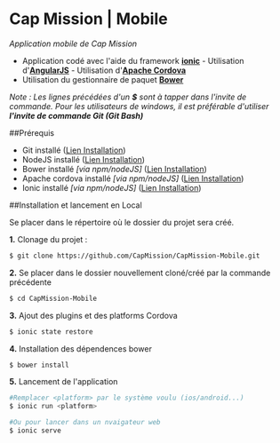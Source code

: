 # Cap Mission | Mobile 

_Application mobile de Cap Mission_

- Application codé avec l'aide du framework **[ionic](http://ionicframework.com)**
      - Utilisation d'**[AngularJS](http://angularjs.org)**
      - Utilisation d'**[Apache Cordova](http://cordova.apache.org)**
- Utilisation du gestionnaire de paquet **[Bower](http://bower.io/)**

_Note : Les lignes précédées d'un **$** sont à tapper dans l'invite de commande. Pour les utilisateurs de windows, il est préférable d'utiliser **l'invite de commande Git (Git Bash)**_

##Prérequis 

- Git installé ([Lien Installation](https://git-scm.com))
- NodeJS installé ([Lien Installation](https://nodejs.org))
- Bower installé _[via npm/nodeJS]_ ([Lien Installation](http://bower.io/#install-bower))
- Apache cordova installé _[via npm/nodeJS]_ ([Lien Installation](http://cordova.apache.org/#getstarted))
- Ionic installé _[via npm/nodeJS]_ ([Lien Installation](http://ionicframework.com/getting-started))


##Installation et lancement en Local

Se placer dans le répertoire où le dossier du projet sera créé.

**1.** Clonage du projet :

```bash
$ git clone https://github.com/CapMission/CapMission-Mobile.git
```

**2.** Se placer dans le dossier nouvellement cloné/créé par la commande précédente

```bash
$ cd CapMission-Mobile
```

**3.** Ajout des plugins et des platforms Cordova

```bash
$ ionic state restore
```

**4.** Installation des dépendences bower

```bash
$ bower install
```


**5.** Lancement de l'application

```bash
#Remplacer <platform> par le système voulu (ios/android...)
$ ionic run <platform>

#Ou pour lancer dans un nvaigateur web
$ ionic serve
```

